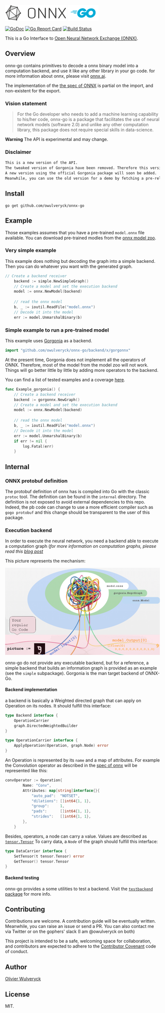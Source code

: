 ![ONNX Logo](vignettes/imgs/ONNX_logo_main.png) ![Go Logo](vignettes/imgs/Go-Logo_Blue.png)

[![GoDoc](https://godoc.org/github.com/owulveryck/onnx-go?status.svg)](https://godoc.org/github.com/owulveryck/onnx-go) [![Go Report Card](https://goreportcard.com/badge/github.com/owulveryck/onnx-go)](https://goreportcard.com/report/github.com/owulveryck/onnx-go)
[![Build Status](https://travis-ci.com/owulveryck/onnx-go.svg?branch=master)](https://travis-ci.com/owulveryck/onnx-go)

This is a Go Interface to [Open Neural Network Exchange (ONNX)](https://onnx.ai/).

## Overview 
onnx-go contains primitives to decode a onnx binary model into a computation backend, and use it like any other library in your go code.
for more information about onnx, please visit [onnx.ai](https://onnx.ai).

The implementation of the [the spec of ONNX](https://github.com/onnx/onnx/blob/master/docs/IR.md) is partial on the import, and non-existent for the export.

### Vision statement

> For the Go developer who needs to add a machine learning capability to his/her code, 
> onnx-go is a package that facilitates the use of neural network models (software 2.0) 
> and unlike any other computation library, this package does not require special skills in data-science.

**Warning** The API is experimental and may change.

### Disclaimer
[embedmd]:# (RELNOTES.md)
```md
This is a new version of the API.
The tweaked version of Gorgonia have been removed. Therefore this version do not have any computation backend.
A new version using the official Gorgonia package will soon be added.
Meanwhile, you can use the old version for a demo by fetching a pre-release version of checking out the old version `01b2e2b`
```


## Install

```
go get github.com/owulveryck/onnx-go
```

## Example

Those examples assumes that you have a pre-trained `model.onnx` file available.
You can download pre-trained modles from the [onnx model zoo](https://github.com/onnx/models).

### Very simple example

This example does nothing but decoding the graph into a simple backend.
Then you can do whatever you want with the generated graph.

[embedmd]:# (example_test.go /\/\/ Create/ /model.UnmarshalBinary.*/)
```go
// Create a backend receiver
	backend := simple.NewSimpleGraph()
	// Create a model and set the execution backend
	model := onnx.NewModel(backend)

	// read the onnx model
	b, _ := ioutil.ReadFile("model.onnx")
	// Decode it into the model
	err := model.UnmarshalBinary(b)
```

### Simple example to run a pre-trained model

This example uses [Gorgonia](https://github.com/gorgonia/gorgonia) as a backend. 

```go
import "github.com/owulveryck/onnx-go/backend/x/gorgonnx"
```

At the present time, Gorgonia does not implement all the operators of ONNX. Therefore, most of the model from the model zoo will not work.
Things will go better little by little by adding more operators to the backend.

You can find a list of tested examples and a coverage [here](https://github.com/owulveryck/onnx-go/blob/master/backend/x/gorgonnx/ONNX_COVERAGE.md).

[embedmd]:# (example_gorgonnx_test.go /func Ex/ /}/)
```go
func Example_gorgonia() {
	// Create a backend receiver
	backend := gorgonnx.NewGraph()
	// Create a model and set the execution backend
	model := onnx.NewModel(backend)

	// read the onnx model
	b, _ := ioutil.ReadFile("model.onnx")
	// Decode it into the model
	err := model.UnmarshalBinary(b)
	if err != nil {
		log.Fatal(err)
	}
```

## Internal

### ONNX protobuf definition 

The protobuf definition of onnx has is compiled into Go with the classic `protoc` tool. The definition can be found in the `internal` directory.
The definition is not exposed to avoid external dependencies to this repo. Indeed, the pb code can change to use a more efficient compiler such
as `gogo protobuf` and this change should be transparent to the user of this package.

### Execution backend

In order to execute the neural network, you need a backend able to execute a computation graph (_for more information on computation graphs, please read this [blog post](http://gopherdata.io/post/deeplearning_in_go_part_1/)_

This picture represents the mechanism:

![Schema](vignettes/imgs/schema.png)

onnx-go do not provide any executable backend, but for a reference, a simple backend that builds an information graph is provided as an example (see the `simple` subpackage).
Gorgonia is the man target backend of ONNX-Go.

#### Backend implementation

a backend is basically a Weighted directed graph that can apply on Operation on its nodes. It should fulfill this interface:

[embedmd]:# (backend.go /type Backend/ /}/)
```go
type Backend interface {
	OperationCarrier
	graph.DirectedWeightedBuilder
}
```

[embedmd]:# (backend.go /type OperationCarrier/ /}/)
```go
type OperationCarrier interface {
	ApplyOperation(Operation, graph.Node) error
}
```

An Operation is represented by its `name` and a map of attributes. For example the Convolution operator as described in the [spec of onnx](https://github.com/onnx/onnx/blob/master/docs/Operators.md#Conv) will be represented like this:

[embedmd]:# (conv_example_test.go /convOperator/ /}$/)
```go
convOperator := Operation{
		Name: "Conv",
		Attributes: map[string]interface{}{
			"auto_pad":  "NOTSET",
			"dilations": []int64{1, 1},
			"group":     1,
			"pads":      []int64{1, 1},
			"strides":   []int64{1, 1},
		},
	}
```

Besides, operators, a node can carry a value. Values are described as [`tensor.Tensor`](https://godoc.org/gorgonia.org/tensor#Tensor)
To carry data, a *`Node`* of the graph should fulfill this interface:

[embedmd]:# (node.go /type DataCarrier/ /}/)
```go
type DataCarrier interface {
	SetTensor(t tensor.Tensor) error
	GetTensor() tensor.Tensor
}
```

#### Backend testing

onnx-go provides a some utilities to test a backend. Visit the [`testbackend` package](backend/testbackend) for more info.

## Contributing

Contributions are welcome. A contribution guide will be eventually written. Meanwhile, you can raise an issue or send a PR.
You can also contact me via Twitter or on the gophers' slack (I am @owulveryck on both)

This project is intended to be a safe, welcoming space for collaboration, and
contributors are expected to adhere to the [Contributor Covenant](http://contributor-covenant.org) code of conduct.

## Author

[Olivier Wulveryck](https://about.me/owulveryck/getstarted)

## License

MIT.
